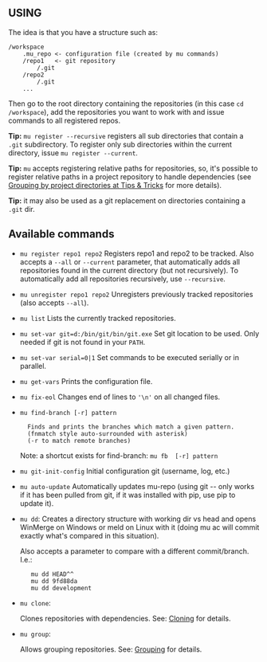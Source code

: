 USING
-----

The idea is that you have a structure such as:

    /workspace
        .mu_repo <- configuration file (created by mu commands)
        /repo1   <- git repository 
            /.git
        /repo2
            /.git
        ...
    
Then go to the root directory containing the repositories 
(in this case ``cd /workspace``), add the repositories you want 
to work with and issue commands to all registered repos.

**Tip:** ``mu register --recursive`` registers all sub directories that contain
a ``.git`` subdirectory. To register only sub directories within the current
directory, issue ``mu register --current``.

**Tip:** ``mu`` accepts registering relative paths for repositories, so, it's possible
to register relative paths in a project repository to handle dependencies 
(see [Grouping by project directories at Tips & Tricks](tips_and_tricks.md) for more details).

**Tip:** it may also be used as a git replacement on directories 
containing a ``.git`` dir.



Available commands
-------------------

* ``mu register repo1 repo2`` 
    Registers repo1 and repo2 to be tracked. Also accepts a ``--all`` or
    ``--current`` parameter, that automatically adds all repositories found in
    the current directory (but not recursively). To automatically add all
    repositories recursively, use ``--recursive``.

* ``mu unregister repo1 repo2``
    Unregisters previously tracked repositories (also accepts ``--all``).

* ``mu list``
    Lists the currently tracked repositories.

* ``mu set-var git=d:/bin/git/bin/git.exe``
    Set git location to be used. Only needed if git is not found in your ``PATH``.

* ``mu set-var serial=0|1``
    Set commands to be executed serially or in parallel.

* ``mu get-vars``
    Prints the configuration file.

* ``mu fix-eol``
    Changes end of lines to ``'\n'`` on all changed files.

* ``mu find-branch [-r] pattern``

        Finds and prints the branches which match a given pattern. 
        (fnmatch style auto-surrounded with asterisk)
        (-r to match remote branches) 
        
    Note: a shortcut exists for find-branch: `mu fb  [-r] pattern`

* ``mu git-init-config``
    Initial configuration git (username, log, etc.)

* ``mu auto-update``
    Automatically updates mu-repo (using git -- only works if it has been pulled from git, if it was installed with pip, use pip to update it).

* ``mu dd``:
     Creates a directory structure with working dir vs head and opens
     WinMerge on Windows or meld on Linux with it (doing mu ac will commit exactly 
     what's compared in this situation).

     Also accepts a parameter to compare with a different commit/branch. I.e.:

         mu dd HEAD^^
         mu dd 9fd88da
         mu dd development
     
* ``mu clone``:

    Clones repositories with dependencies. See: [Cloning](cloning.md) for details.
    
* ``mu group``:

    Allows grouping repositories. See: [Grouping](grouping.md) for details.
    